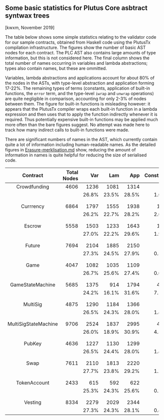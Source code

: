 ## Some basic statistics for Plutus Core asbtract syntwax trees

[kwxm, November 2019]

The table below shows some simple statistics relating to the validator
code for our sample contracts, obtained from Haskell code using the
PlutusTx compilation infrastructure.  The figures show the number of
basic AST nodes for each contract.  The PLC AST also contains large
amounts of type information, but this is not considered here.  The
final column shows the total number of names occurring in variables
and lambda abstractions; types also contain names, but these are
ommitted.

Variables, lambda abstractions and applications account for about 80%
of the nodes in the ASTs, with type-level abstraction and application
forming 17-22%.  The remaining types of terms (constants, application
of built-in functions, the `error` term, and the type-level `iwrap`
and `unwrap` operations) are quite negligible in comparison,
accounting for only 2-3% of nodes between them.  The figure for
built-in functions is misleading however: it appears that the PlutusTx
compiler wraps each built-in function in a lambda expression and then
uses that to apply the function indirectly whenever it is required.
Thus potentially expensive built-in functions may be applied much
more often than the bare figures suggest.  No attempt was made here to
track how many indirect calls to built-in functions were made.

There are significant numbers of names in the AST, which currently
contain quite a lot of information including human-readable names.  As
the detailed figures in
[Erasure-merklisation.md](./Erasure-Merklisation.md) show, reducing
the amount of information in names is quite helpful for reducing the
size of serialised code.


| Contract | Total Nodes | Var | Lam | App | Constant | Builtin | Error | TyAbs | TyInst | Wrap | Unwrap | (Names) |
| :---: | ---: | ---: | ---: | ---: | ---: | ---: | ---: | ---: | ---: | ---: | ---: | :---: |
| Crowdfunding | 4606 | 1236 | 1081 | 1314 | 44 | 11 | 24 | 301 | 568 | 21 | 30 | (2317)| 
|       |       |26.8% | 23.5% | 28.5% | 1.0% | 0.2% | 0.5% | 6.5% | 12.3% | 0.5% | 0.7% | - | 
| | | | | | | | | | | | | |
| | | | | | | | | | | | | |
| Currrency | 6864 | 1797 | 1555 | 1938 | 135 | 6 | 1 | 349 | 1036 | 20 | 28 | (3352)| 
|       |       |26.2% | 22.7% | 28.2% | 2.0% | 0.1% | 0.0% | 5.1% | 15.1% | 0.3% | 0.4% | - | 
| | | | | | | | | | | | | |
| | | | | | | | | | | | | |
| Escrow | 5558 | 1503 | 1233 | 1643 | 106 | 11 | 24 | 318 | 690 | 22 | 32 | (2736)| 
|       |       |27.0% | 22.2% | 29.6% | 1.9% | 0.2% | 0.4% | 5.7% | 12.4% | 0.4% | 0.6% | - | 
| | | | | | | | | | | | | |
| | | | | | | | | | | | | |
| Future | 7694 | 2104 | 1885 | 2150 | 37 | 9 | 1 | 390 | 1071 | 20 | 28 | (3989)| 
|       |       |27.3% | 24.5% | 27.9% | 0.5% | 0.1% | 0.0% | 5.1% | 13.9% | 0.3% | 0.4% | - | 
| | | | | | | | | | | | | |
| | | | | | | | | | | | | |
| Game | 4047 | 1082 | 1035 | 1109 | 24 | 3 | 1 | 184 | 595 | 9 | 6 | (2117)| 
|       |       |26.7% | 25.6% | 27.4% | 0.6% | 0.1% | 0.0% | 4.5% | 14.7% | 0.2% | 0.1% | - | 
| | | | | | | | | | | | | |
| | | | | | | | | | | | | |
| GameStateMachine | 5685 | 1375 | 914 | 1794 | 405 | 8 | 7 | 278 | 863 | 20 | 28 | (2289)| 
|       |       |24.2% | 16.1% | 31.6% | 7.1% | 0.1% | 0.1% | 4.9% | 15.2% | 0.4% | 0.5% | - | 
| | | | | | | | | | | | | |
| | | | | | | | | | | | | |
| MultiSig | 4875 | 1290 | 1184 | 1366 | 68 | 8 | 1 | 224 | 711 | 12 | 12 | (2474)| 
|       |       |26.5% | 24.3% | 28.0% | 1.4% | 0.2% | 0.0% | 4.6% | 14.6% | 0.2% | 0.2% | - | 
| | | | | | | | | | | | | |
| | | | | | | | | | | | | |
| MultiSigStateMachine | 9706 | 2524 | 1837 | 2995 | 435 | 12 | 25 | 457 | 1377 | 27 | 42 | (4361)| 
|       |       |26.0% | 18.9% | 30.9% | 4.5% | 0.1% | 0.3% | 4.7% | 14.2% | 0.3% | 0.4% | - | 
| | | | | | | | | | | | | |
| | | | | | | | | | | | | |
| PubKey | 4636 | 1227 | 1130 | 1299 | 66 | 6 | 1 | 204 | 683 | 11 | 10 | (2357)| 
|       |       |26.5% | 24.4% | 28.0% | 1.4% | 0.1% | 0.0% | 4.4% | 14.7% | 0.2% | 0.2% | - | 
| | | | | | | | | | | | | |
| | | | | | | | | | | | | |
| Swap | 7611 | 2110 | 1813 | 2220 | 88 | 14 | 9 | 360 | 976 | 14 | 16 | (3923)| 
|       |       |27.7% | 23.8% | 29.2% | 1.2% | 0.2% | 0.1% | 4.7% | 12.8% | 0.2% | 0.2% | - | 
| | | | | | | | | | | | | |
| | | | | | | | | | | | | |
| TokenAccount | 2433 | 615 | 592 | 622 | 5 | 3 | 0 | 230 | 321 | 19 | 26 | (1207)| 
|       |       |25.3% | 24.3% | 25.6% | 0.2% | 0.1% | 0.0% | 9.5% | 13.2% | 0.8% | 1.1% | - | 
| | | | | | | | | | | | | |
| | | | | | | | | | | | | |
| Vesting | 8334 | 2279 | 2029 | 2344 | 33 | 8 | 25 | 420 | 1167 | 22 | 32 | (4308)| 
|       |       |27.3% | 24.3% | 28.1% | 0.4% | 0.1% | 0.3% | 5.0% | 14.0% | 0.3% | 0.4% | - | 
